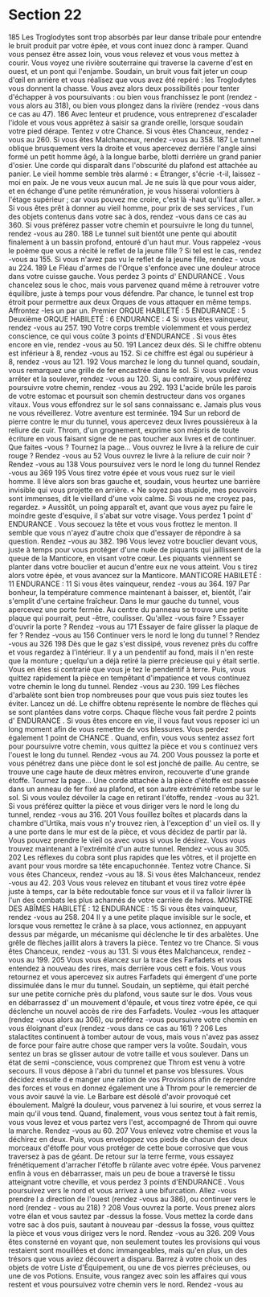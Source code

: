 # Section 22

185
Les Troglodytes sont trop absorbés par leur danse tribale pour entendre le bruit produit
par votre épée, et vous cont inuez donc à ramper. Quand vous pensez être assez loin, vous
vous relevez et vous vous mettez à courir. Vous voyez une rivière souterraine qui traverse
la caverne d'est en ouest, et un pont qui l'enjambe. Soudain, un bruit vous fait jeter un
coup d'œil en arrière et vous réalisez que vous avez été repéré  : les Troglodytes vous
donnent la chasse. Vous avez alors deux possibilités pour tenter d'échapper à vos
poursuivants  : ou bien vous franchissez le pont (rendez -vous alors au 318), ou bien vous
plongez dans la rivière (rendez -vous dans ce cas au 47).
186
Avec lenteur et prudence, vous entreprenez d'escalader l'idole et vous vous apprêtez à
saisir sa grande oreille, lorsque soudain votre pied dérape. Tentez v otre Chance. Si vous
êtes Chanceux, rendez -vous au 260. Si vous êtes Malchanceux, rendez -vous au 358.
187
Le tunnel oblique brusquement vers la droite et vous apercevez derrière l'angle ainsi
formé un petit homme âgé, à la longue barbe, blotti derrière un grand panier d'osier.
Une corde qui disparaît dans l'obscurité du plafond est attachée au panier. Le vieil
homme semble très alarmé  : « Étranger, s'écrie -t-il, laissez -moi en paix. Je ne vous veux
aucun mal.  Je ne suis là que pour vous aider, et en échange d'une petite rémunération, je
vous hisserai volontiers à l'étage supérieur  ; car vous pouvez me croire, c'est là -haut qu'il
faut aller.  » Si vous êtes prêt à donner au vieil homme, pour prix de ses services , l'un des
objets contenus dans votre sac à dos, rendez -vous dans ce cas au 360. Si vous préférez
passer votre chemin et poursuivre le long du tunnel, rendez -vous au 280.
188
Le tunnel suit bientôt une pente qui aboutit finalement à un bassin profond, entouré d'un
haut mur. Vous rappelez -vous le poème que vous a récité le reflet de la jeune fille  ? Si tel
est le cas, rendez -vous au 155. Si vous n'avez pas vu le reflet de la jeune fille, rendez -
vous au 224.
189
Le Fléau d'armes de l'Orque s'enfonce avec une douleur atroce dans votre cuisse gauche.
Vous perdez 3 points d' ENDURANCE . Vous chancelez sous le choc, mais vous parvenez
quand même à retrouver votre équilibre, juste à temps pour vous défendre. Par chance, le
tunnel est trop étroit pour permettre aux deux Orques de vous attaquer en même temps.
Affrontez -les un par un.
Premier ORQUE
HABILETÉ  : 5 ENDURANCE  : 5
Deuxième ORQUE
HABILETÉ  : 6 ENDURANCE  : 4
Si vous êtes vainqueur, rendez -vous au 257.
190
Votre corps tremble violemment et vous perdez conscience, ce qui vous coûte 3 points
d'ENDURANCE . Si vous êtes encore en vie, rendez -vous au 50.
191
Lancez deux dés. Si le chiffre obtenu est inférieur à 8, rendez -vous au 152. Si ce chiffre
est égal ou supérieur à 8, rendez -vous au 121.
192
Vous marchez le long du tunnel quand, soudain, vous remarquez une grille de fer
encastrée dans le sol. Si vous voulez vous arrêter et la soulever, rendez -vous au 120. Si,
au contraire, vous préférez poursuivre votre chemin, rendez -vous au 292.
193
L'acide brûle les parois de votre estomac et poursuit son chemin destructeur dans vos
organes vitaux. Vous vous effondrez sur le sol sans connaissanc e. Jamais plus vous ne
vous réveillerez. Votre aventure est terminée.
194
Sur un rebord de pierre contre le mur du tunnel, vous apercevez deux livres poussiéreux à
la reliure de cuir. Throm, d'un grognement, exprime son mépris de toute écriture en vous
faisant signe de ne pas toucher aux livres et de continuer. Que faites -vous  ?
Tournez la page…
Vous ouvrez le livre à la reliure de cuir rouge  ?   Rendez -vous au 52
Vous ouvrez le livre à la reliure de cuir noir  ?   Rendez -vous au 138
Vous poursuivez vers le nord le long du tunnel    Rendez -vous au 369
195
Vous tirez votre épée et vous vous ruez sur le vieil homme. Il lève alors son bras gauche
et, soudain, vous heurtez une barrière invisible qui vous projette en arrière. «  Ne soyez
pas stupide, mes pouvoirs sont immenses, dit le vieillard d'une voix calme. Si vous ne me
croyez pas, regardez.  » Aussitôt, un poing apparaît et, avant que vous ayez pu faire le
moindre geste d'esquive, il  s'abat sur votre visage. Vous perdez 1 point d' ENDURANCE . Vous
secouez la tête et vous vous frottez le menton. Il semble que vous n'ayez d'autre choix
que d'essayer de répondre à sa question. Rendez -vous au 382.
196
Vous levez votre bouclier devant vous, juste à temps pour vous protéger d'une nuée de
piquants qui jaillissent de la queue de la Manticore, en visant votre cœur. Les piquants
viennent se planter dans votre bouclier et aucun d'entre eux ne vous atteint. Vou s tirez
alors votre épée, et vous avancez sur la Manticore.
MANTICORE
HABILETÉ  : 11 ENDURANCE  : 11
Si vous êtes vainqueur, rendez -vous au 364.
197
Par bonheur, la température commence maintenant à baisser, et, bientôt, l'air s'emplit
d'une certaine fraîcheur. Dans le mur gauche du tunnel, vous apercevez une porte fermée.
Au centre du panneau se trouve une petite plaque qui pourrait, peut -être, coulisser.
Qu'allez -vous faire  ?
Essayer d'ouvrir la porte  ?      Rendez -vous au 171
Essayer de faire glisser la plaque de fer  ?    Rendez -vous au 156
Continuer vers le nord le long du tunnel  ?    Rendez -vous au 326
198
Dès que le gaz s'est dissipé, vous revenez près du coffre et vous regardez à l'intérieur. Il y
a un pendentif au fond, mais il n'en reste que la monture  ; quelqu'un a déjà retiré la pierre
précieuse qui y était sertie. Vous en êtes si contrarié que vous je tez le pendentif à terre.
Puis, vous quittez rapidement la pièce en tempêtant d'impatience et vous continuez votre
chemin le long du tunnel. Rendez -vous au 230.
199
Les flèches d'arbalète sont bien trop nombreuses pour que vous puis siez toutes les éviter.
Lancez un dé. Le chiffre obtenu représente le nombre de flèches qui se sont plantées dans
votre corps. Chaque flèche vous fait perdre 2 points d' ENDURANCE . Si vous êtes encore en
vie, il vous faut vous reposer ici un long moment afin de vous remettre de vos blessures.
Vous perdez également 1 point de CHANCE . Quand, enfin, vous vous sentez assez fort pour
poursuivre votre chemin, vous quittez la pièce et vou s continuez vers l'ouest le long du
tunnel. Rendez -vous au 74.
200
Vous poussez la porte et vous pénétrez dans une pièce dont le sol est jonché de paille. Au
centre, se trouve une cage haute de deux mètres environ, recouverte d'une grande étoffe.
Tournez la page…
Une corde attachée à la pièce d'étoffe est passée dans un anneau de fer fixé au plafond, et
son autre extrémité retombe sur le sol. Si vous voulez dévoiler la cage en retirant l'étoffe,
rendez -vous au 321. Si vous préférez quitter la pièce et vous diriger vers le nord le long
du tunnel, rendez -vous au 316.
201
Vous fouillez boîtes et placards dans la chambre d'Urtika, mais vous n'y trouvez rien, à
l'exception d' un vieil os. Il y a une porte dans le mur est de la pièce, et vous décidez de
partir par là. Vous pouvez prendre le vieil os avec vous si vous le désirez. Vous vous
trouvez maintenant à l'extrémité d'un autre tunnel. Rendez -vous au 305.
202
Les réflexes du cobra sont plus rapides que les vôtres, et il projette en avant pour vous
mordre sa tête encapuchonnée. Tentez votre Chance. Si vous êtes Chanceux, rendez -vous
au 18. Si vous êtes Malchanceux, rendez -vous au 42.
203
Vous vous relevez en titubant et vous tirez votre épée juste à temps, car la bête redoutable
fonce sur vous et il va falloir livrer là l'un des combats les plus acharnés de votre carrière
de héros.
MONSTRE DES ABÎMES
HABILETÉ  : 12 ENDURANCE  : 15
Si vous êtes vainqueur, rendez -vous au 258.
204
Il y a une petite plaque invisible sur le socle, et lorsque vous remettez le crâne à sa place,
vous actionnez, en appuyant dessus par mégarde, un mécanisme qui déclenche le tir des
arbalètes. Une grêle de flèches jaillit alors à travers la pièce. Tentez vo tre Chance. Si vous
êtes Chanceux, rendez -vous au 131. Si vous êtes Malchanceux, rendez -vous au 199.
205
Vous vous élancez sur la trace des Farfadets et vous entendez à nouveau des rires, mais
derrière vous cett e fois. Vous vous retournez et vous apercevez six autres Farfadets qui
émergent d'une porte dissimulée dans le mur du tunnel. Soudain, un septième, qui était
perché sur une petite corniche près du plafond, vous saute sur le dos. Vous vous en
débarrassez d' un mouvement d'épaule, et vous tirez votre épée, ce qui déclenche un
nouvel accès de rire des Farfadets. Voulez -vous les attaquer (rendez -vous alors au 306),
ou préférez -vous poursuivre votre chemin en vous éloignant d'eux (rendez -vous dans ce
cas au 161) ?
206
Les stalactites continuent à tomber autour de vous, mais vous n'avez pas assez de force
pour faire autre chose que ramper vers  la voûte. Soudain, vous sentez un bras se glisser
autour de votre taille et vous soulever. Dans un état de semi -conscience, vous comprenez
que Throm est venu à votre secours. Il vous dépose à l'abri du tunnel et panse vos
blessures. Vous décidez ensuite d e manger une ration de vos Provisions afin de reprendre
des forces et vous en donnez également une à Throm pour le remercier de vous avoir
sauvé la vie. Le Barbare est désolé d'avoir provoqué cet éboulement. Malgré la douleur,
vous parvenez à lui sourire, et vous serrez la main qu'il vous tend. Quand, finalement,
vous vous sentez tout à fait remis, vous vous levez et vous partez vers l'est, accompagné
de Throm qui ouvre la marche. Rendez -vous au 60.
207
Vous enlevez votre chemise  et vous la déchirez en deux. Puis, vous enveloppez vos pieds
de chacun des deux morceaux d'étoffe pour vous protéger de cette boue corrosive que
vous traversez à pas de géant. De retour sur la terre ferme, vous essayez frénétiquement
d'arracher l'étoffe b rûlante avec votre épée. Vous parvenez enfin à vous en débarrasser,
mais un peu de boue a traversé le tissu atteignant votre cheville, et vous perdez 3 points
d'ENDURANCE . Vous poursuivez vers le nord et vous arrivez à une bifurcation. Allez -vous
prendre l a direction de l'ouest (rendez -vous au 386), ou continuer vers le nord (rendez -
vous au 218) ?
208
Vous ouvrez la porte. Vous prenez alors votre élan et vous sautez par -dessus la fosse.
Vous mettez la corde dans votre sac à dos puis, sautant à nouveau par -dessus la fosse,
vous quittez la pièce et vous vous dirigez vers le nord. Rendez -vous au 326.
209
Vous êtes consterné en voyant que, non seulement toutes les provisions qui vous restaient
sont mouillées et donc immangeables, mais qu'en plus, un des trésors que vous aviez
découvert a disparu. Barrez à votre choix un des objets de votre Liste d'Équipement, ou
une de vos pierres précieuses, ou une de vos Potions. Ensuite, vous rangez avec soin les
affaires qui vous restent et vous poursuivez votre chemin vers le nord. Rendez -vous au